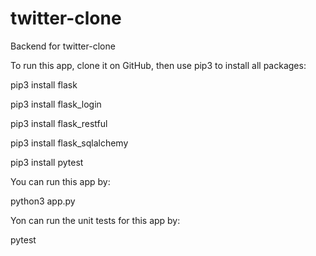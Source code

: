 # twitter-clone
 Backend for twitter-clone

 To run this app, clone it on GitHub, then use pip3 to install all packages:

 pip3 install flask

 pip3 install flask_login

 pip3 install flask_restful

 pip3 install flask_sqlalchemy

 pip3 install pytest

 You can run this app by:

 python3 app.py

 Yon can run the unit tests for this app by:
 
 pytest
